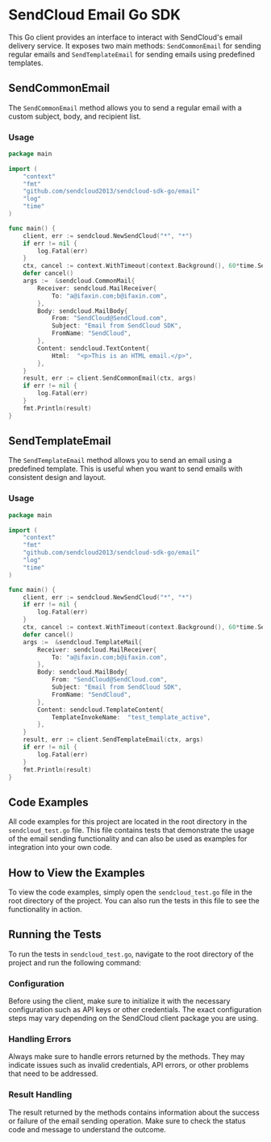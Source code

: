 # SendCloud Email Go SDK

This Go client provides an interface to interact with SendCloud's email delivery service. It exposes two main methods: `SendCommonEmail` for sending regular emails and `SendTemplateEmail` for sending emails using predefined templates.  



## SendCommonEmail  

The `SendCommonEmail` method allows you to send a regular email with a custom subject, body, and recipient list.  

### Usage

```go  
package main  
  
import (
	"context"
	"fmt"
	"github.com/sendcloud2013/sendcloud-sdk-go/email"
	"log"
	"time"
)

func main() {
	client, err := sendcloud.NewSendCloud("*", "*")
	if err != nil {
		log.Fatal(err)
	}
	ctx, cancel := context.WithTimeout(context.Background(), 60*time.Second)
	defer cancel()
	args :=  &sendcloud.CommonMail{
		Receiver: sendcloud.MailReceiver{
			To: "a@ifaxin.com;b@ifaxin.com",
		},
		Body: sendcloud.MailBody{
			From: "SendCloud@SendCloud.com",
			Subject: "Email from SendCloud SDK",
			FromName: "SendCloud",
		},
		Content: sendcloud.TextContent{
			Html:  "<p>This is an HTML email.</p>",
		},
	}
	result, err := client.SendCommonEmail(ctx, args)
	if err != nil {
		log.Fatal(err)
	}
	fmt.Println(result)
}
```

## SendTemplateEmail

The `SendTemplateEmail` method allows you to send an email using a predefined template. This is useful when you want to send emails with consistent design and layout.

### Usage

```go
package main  
  
import (
	"context"
	"fmt"
	"github.com/sendcloud2013/sendcloud-sdk-go/email"
	"log"
	"time"
)

func main() {
	client, err := sendcloud.NewSendCloud("*", "*")
	if err != nil {
		log.Fatal(err)
	}
	ctx, cancel := context.WithTimeout(context.Background(), 60*time.Second)
	defer cancel()
	args :=  &sendcloud.TemplateMail{
		Receiver: sendcloud.MailReceiver{
			To: "a@ifaxin.com;b@ifaxin.com",
		},
		Body: sendcloud.MailBody{
			From: "SendCloud@SendCloud.com",
			Subject: "Email from SendCloud SDK",
			FromName: "SendCloud",
		},
		Content: sendcloud.TemplateContent{
			TemplateInvokeName:  "test_template_active",
		},
	}
	result, err := client.SendTemplateEmail(ctx, args)
	if err != nil {
		log.Fatal(err)
	}
	fmt.Println(result)
}
```

## Code Examples  

All code examples for this project are located in the root directory in the `sendcloud_test.go` file. This file contains tests that demonstrate the usage of the email sending functionality and can also be used as examples for integration into your own code.  

## How to View the Examples  

To view the code examples, simply open the `sendcloud_test.go` file in the root directory of the project. You can also run the tests in this file to see the functionality in action.  

## Running the Tests  

To run the tests in `sendcloud_test.go`, navigate to the root directory of the project and run the following command:  

### Configuration

Before using the client, make sure to initialize it with the necessary configuration such as API keys or other credentials. The exact configuration steps may vary depending on the SendCloud client package you are using.

### Handling Errors

Always make sure to handle errors returned by the methods. They may indicate issues such as invalid credentials, API errors, or other problems that need to be addressed.

### Result Handling

The result returned by the methods contains information about the success or failure of the email sending operation. Make sure to check the status code and message to understand the outcome.



